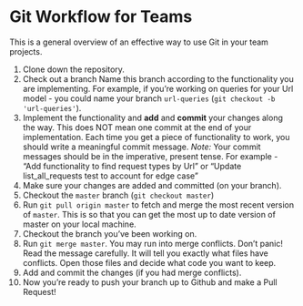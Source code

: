 # Git Workflow for Teams
This is a general overview of an effective way to use Git in your team projects.

1. Clone down the repository.
2. Check out a branch Name this branch according to the functionality you are implementing. 
For example, if you’re working on queries for your Url model - you could name your branch ```url-queries``` (```git checkout -b 'url-queries'```).
3. Implement the functionality and **add** and **commit** your changes along the way. This does NOT mean one commit at the end of your implementation. Each time you get a piece of functionality to work, you should write a meaningful commit message. *Note:* Your commit messages should be in the imperative, present tense. For example - “Add functionality to find request types by Url” or “Update list_all_requests test to account for edge case”
4. Make sure your changes are added and committed (on your branch).
5. Checkout the ```master``` branch (```git checkout master```)
6. Run ```git pull origin master``` to fetch and merge the most recent version of ```master```. This is so that you can get the most up to date version of master on your local machine.
7. Checkout the branch you’ve been working on.
8. Run ```git merge master```. You may run into merge conflicts. Don’t panic! Read the message carefully. It will tell you exactly what files have conflicts. Open those files and decide what code you want to keep.
9. Add and commit the changes (if you had merge conflicts).
10. Now you’re ready to push your branch up to Github and make a Pull Request!
